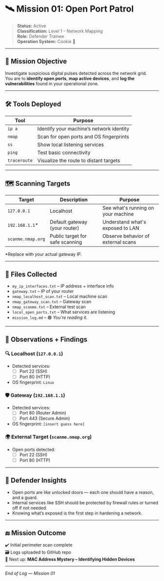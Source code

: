 # 🛰️ Mission 01: Open Port Patrol

> **Status:** Active  
> **Classification:** Level 1 – Network Mapping  
> **Role:** Defender Trainee  
> **Operation System:** Cookie 🐾  

---

## 🎯 Mission Objective

Investigate suspicious digital pulses detected across the network grid.  
You are to **identify open ports**, **map active devices**, and **log the vulnerabilities** found in your operational zone.

---

## 🛠️ Tools Deployed

| Tool     | Purpose                                  |
|----------|------------------------------------------|
| `ip a`   | Identify your machine’s network identity |
| `nmap`   | Scan for open ports and OS fingerprints  |
| `ss`     | Show local listening services            |
| `ping`   | Test basic connectivity                  |
| `traceroute` | Visualize the route to distant targets |

---

## 🗺️ Scanning Targets

| Target              | Description                         | Purpose                                  |
|---------------------|-------------------------------------|------------------------------------------|
| `127.0.0.1`         | Localhost                           | See what's running on your machine       |
| `192.168.1.1`*      | Default gateway (your router)       | Understand what's exposed to LAN         |
| `scanme.nmap.org`   | Public target for safe scanning     | Observe behavior of external scans       |

\*Replace with your actual gateway IP.

---

## 📂 Files Collected

- `my_ip_interfaces.txt` – IP address + interface info
- `gateway.txt` – IP of your router
- `nmap_localhost_scan.txt` – Local machine scan
- `nmap_gateway_scan.txt` – Gateway scan
- `nmap_scanme.txt` – External test scan
- `local_open_ports.txt` – What services are listening
- `mission_log.md` – 🟢 *You're reading it.*

---

## 🧪 Observations + Findings

### 🔍 Localhost (`127.0.0.1`)

- Detected services:  
  - [ ] Port 22 (SSH)  
  - [ ] Port 80 (HTTP)  
- OS fingerprint: `Linux`

### 🛡️ Gateway (`192.168.1.1`)

- Detected services:  
  - [ ] Port 80 (Router Admin)  
  - [ ] Port 443 (Secure Admin)  
- OS fingerprint: `[insert guess here]`

### 🌍 External Target (`scanme.nmap.org`)

- Open ports detected:  
  - [ ] Port 22 (SSH)  
  - [ ] Port 80 (HTTP)

---

## 🧠 Defender Insights

- Open ports are like unlocked doors — each one should have a reason, and a guard.
- Internal services like SSH should be protected by firewall rules or turned off if not needed.
- Knowing what’s exposed is the first step in hardening a network.

---

## 🔚 Mission Outcome

✔️ Initial perimeter scan complete  
🗃️ Logs uploaded to GitHub repo  
🧠 Next up: **MAC Address Mystery – Identifying Hidden Devices**

---

*End of Log — Mission 01*
